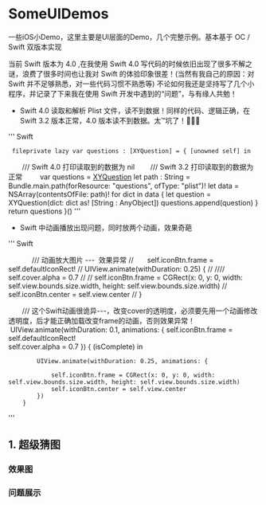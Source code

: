 # SomeUIDemos
一些iOS小Demo，这里主要是UI层面的Demo，几个完整示例。基本基于 OC / Swift 双版本实现

当前 Swift 版本为 4.0 ,在我使用 Swift 4.0 写代码的时候依旧出现了很多不解之谜，浪费了很多时间也让我对 Swift 的体验印象很差！(当然有我自己的原因：对Swift 并不足够熟悉，对一些代码习惯不熟悉等) 不论如何我还是坚持写了几个小程序，并记录了下来我在使用 Swift 开发中遇到的“问题”，与有缘人共勉！

-  Swift 4.0 读取和解析 Plist 文件，读不到数据！同样的代码、逻辑正确，在 Swift 3.2 版本正常，4.0 版本读不到数据。太™坑了！

''' Swift

     fileprivate lazy var questions : [XYQuestion] = { [unowned self] in
        
        /// Swift 4.0 打印读取到的数据为 nil
        /// Swift 3.2 打印读取到的数据为 正常
        
        var questions = [XYQuestion]()
        let path : String = Bundle.main.path(forResource: "questions", ofType: "plist")!
        let data = NSArray(contentsOfFile: path)!
        for dict in data {
            let question = XYQuestion(dict: dict as! [String : AnyObject])
            questions.append(question)
        }
        return questions
    }()
'''

-  Swift 中动画播放出现问题，同时放两个动画，效果奇葩

''' Swift

             /// 动画放大图片  ---  效果异常
//        self.iconBtn.frame = self.defaultIconRect!
//        UIView.animate(withDuration: 0.25) {
//
////            self.cover.alpha = 0.7
//
//            self.iconBtn.frame = CGRect(x: 0, y: 0, width: self.view.bounds.size.width, height: self.view.bounds.size.width)
//            self.iconBtn.center = self.view.center
//        }
        
        
        /// 这个Swift动画很诡异---，改变cover的透明度，必须要先用一个动画修改透明度，后才能正确加载改变frame的动画，否则效果异常！
        UIView.animate(withDuration: 0.1, animations: {
            self.iconBtn.frame = self.defaultIconRect!   
            self.cover.alpha = 0.7
        }) { (isComplete) in

            UIView.animate(withDuration: 0.25, animations: {

                self.iconBtn.frame = CGRect(x: 0, y: 0, width: self.view.bounds.size.width, height: self.view.bounds.size.width)
                self.iconBtn.center = self.view.center
            })
        }
'''

## 1. 超级猜图

### 效果图


### 问题展示


